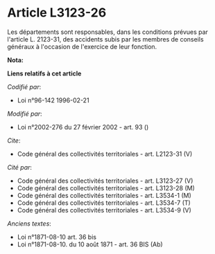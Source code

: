 # Article L3123-26

Les départements sont responsables, dans les conditions prévues par l'article L. 2123-31, des accidents subis par les membres
de conseils généraux à l'occasion de l'exercice de leur fonction.

**Nota:**



**Liens relatifs à cet article**

_Codifié par_:

  - Loi n°96-142 1996-02-21

_Modifié par_:

  - Loi n°2002-276 du 27 février 2002 - art. 93 ()

_Cite_:

  - Code général des collectivités territoriales - art. L2123-31 (V)

_Cité par_:

  - Code général des collectivités territoriales - art. L3123-27 (V)
  - Code général des collectivités territoriales - art. L3123-28 (M)
  - Code général des collectivités territoriales - art. L3534-1 (M)
  - Code général des collectivités territoriales - art. L3534-7 (T)
  - Code général des collectivités territoriales - art. L3534-9 (V)

_Anciens textes_:

  - Loi n°1871-08-10 art. 36 bis
  - Loi n°1871-08-10. du 10 août 1871 - art. 36 BIS (Ab)
